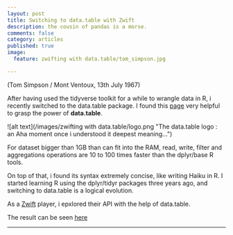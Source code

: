 ```yaml
---
layout: post
title: Switching to data.table with Zwift
description: the cousin of pandas is a morse.
comments: false
category: articles
published: true
image:
  feature: zwifting with data.table/tom_simpson.jpg

---
```


(Tom Simpson / Mont Ventoux,  13th July 1967)

After having used the tidyverse toolkit for a while to wrangle data in R, i recently switched to the data.table package. I found this [page](http://franknarf1.github.io/r-tutorial/_book/tables.html#tables) very helpful to grasp the power of **data.table**.

![alt text](/images/zwifting with data.table/logo.png "The data.table logo : an Aha moment once i understood it deepest meaning...")


For dataset bigger than 1GB than can fit into the RAM, read, write, filter and aggregations operations are 10 to 100 times faster than the dplyr/base R tools.

On top of that, i found its syntax extremely concise, like writing Haiku in R.
I started learning R using the dplyr/tidyr packages three years ago, and switching to data.table is a logical evolution.

As a [Zwift](https://zwift.com/) player, i epxlored their API with the help of data.table.

The result can be seen [here](https://zwiftclement.s3.amazonaws.com/EDA_zwift_profiles_short.html)



-----------



